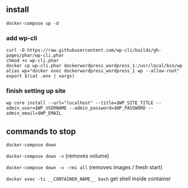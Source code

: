 ###

## install

`docker-compose up -d`

### add wp-cli

```
curl -O https://raw.githubusercontent.com/wp-cli/builds/gh-pages/phar/wp-cli.phar
chmod +x wp-cli.phar
docker cp wp-cli.phar dockerwordpress_wordpress_1:/usr/local/bin/wp
alias wp="docker exec dockerwordpress_wordpress_1 wp --allow-root"
export $(cat .env | xargs)
```

### finish setting up site
```
wp core install --url="localhost" --title=$WP_SITE_TITLE --admin_user=$WP_USERNAME --admin_password=$WP_PASSWORD --admin_email=$WP_EMAIL
```

## commands to stop
`docker-compose down`

`docker-compose down -v` (removes volume)

`docker-compose down -v -rmi all`  (removes images / fresh start)

`docker exec -ti __CONTAINER_NAME__ bash` get shell inside container

